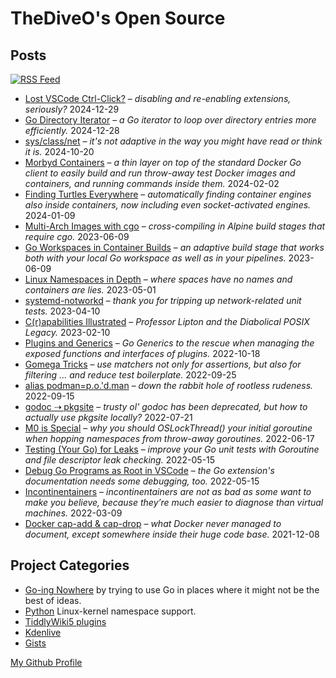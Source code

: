 # TheDiveO's Open Source

## Posts

<a href="/feed.xml">![RSS Feed](https://img.shields.io/badge/RSS-FFA500?style=flat&logo=rss&logoColor=white)</a>

<div class="posts">


- [Lost VSCode Ctrl-Click?](/art/vscode) – _disabling and re-enabling extensions, seriously?_ <span class="postdate">2024-12-29</span>
- [Go Directory Iterator](/art/iterate-dir) – _a Go iterator to loop over directory entries more efficiently._ <span class="postdate">2024-12-28</span>
- [sys/class/net](/art/sys-class-net) – _it&#39;s not adaptive in the way you might have read or think it is._ <span class="postdate">2024-10-20</span>
- [Morbyd Containers](/art/morbyd) – _a thin layer on top of the standard Docker Go client to easily build and run throw-away test Docker images and containers, and running commands inside them._ <span class="postdate">2024-02-02</span>
- [Finding Turtles Everywhere](/art/turtles) – _automatically finding container engines also inside containers, now including even socket-activated engines._ <span class="postdate">2024-01-09</span>
- [Multi-Arch Images with cgo](/art/multiarchcgo) – _cross-compiling in Alpine build stages that require cgo._ <span class="postdate">2023-06-09</span>
- [Go Workspaces in Container Builds](/art/localwscontainer) – _an adaptive build stage that works both with your local Go workspace as well as in your pipelines._ <span class="postdate">2023-06-09</span>
- [Linux Namespaces in Depth](/art/lxnamespaces) – _where spaces have no names and containers are lies._ <span class="postdate">2023-05-01</span>
- [systemd-notworkd](/art/notworkd) – _thank you for tripping up network-related unit tests._ <span class="postdate">2023-04-10</span>
- [C(r)apabilities Illustrated](/art/capabilities) – _Professor Lipton and the Diabolical POSIX Legacy._ <span class="postdate">2023-02-10</span>
- [Plugins and Generics](/art/plug-generics) – _Go Generics to the rescue when managing the exposed functions and interfaces of plugins._ <span class="postdate">2022-10-18</span>
- [Gomega Tricks](/art/gomega-tricks) – _use matchers not only for assertions, but also for filtering … and reduce test boilerplate._ <span class="postdate">2022-09-25</span>
- [alias podman=p.o.&#39;d.man](/art/podman) – _down the rabbit hole of rootless rudeness._ <span class="postdate">2022-09-15</span>
- [godoc ⇢ pkgsite](/art/pkgsite) – _trusty ol&#39; godoc has been deprecated, but how to actually use pkgsite locally?_ <span class="postdate">2022-07-21</span>
- [M0 is Special](/art/namspill) – _why you should OSLockThread() your initial goroutine when hopping namespaces from throw-away goroutines._ <span class="postdate">2022-06-17</span>
- [Testing (Your Go) for Leaks](/art/leaky) – _improve your Go unit tests with Goroutine and file descriptor leak checking._ <span class="postdate">2022-05-15</span>
- [Debug Go Programs as Root in VSCode](/art/debugroot) – _the Go extension&#39;s documentation needs some debugging, too._ <span class="postdate">2022-05-15</span>
- [Incontinentainers](/art/incontinentainers) – _incontinentainers are not as bad as some want to make you believe, because they’re much easier to diagnose than virtual machines._ <span class="postdate">2022-03-09</span>
- [Docker cap-add &amp; cap-drop](/art/cap-add-drop) – _what Docker never managed to document, except somewhere inside their huge code base._ <span class="postdate">2021-12-08</span>


</div>

## Project Categories

<div class="spaced">

- [Go-ing Nowhere](/gone) by trying to use Go in places where it might not be
  the best of ideas.
- [Python](/spam) Linux-kernel namespace support.
- [TiddlyWiki5 plugins](/tiddlywiki)
- [Kdenlive](/kdenlive)
- [Gists](https://gist.github.com/TheDiveO)

</div>

[My Github Profile](https://github.com/thediveo)
